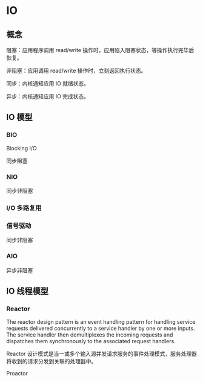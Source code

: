 # IO

## 概念

阻塞：应用程序调用 read/write 操作时，应用陷入阻塞状态，等操作执行完毕后恢复。

非阻塞：应用调用 read/write 操作时，立刻返回执行状态。

同步：内核通知应用 IO 就绪状态。

异步：内核通知应用 IO 完成状态。

## IO 模型

### BIO

Blocking I/O

同步阻塞

### NIO

同步非阻塞

### I/O 多路复用

### 信号驱动

同步非阻塞

### AIO

异步非阻塞

## IO 线程模型

### Reactor

The reactor design pattern is an event handling pattern for handling service requests delivered concurrently to a service handler by one or more inputs. The service handler then demultiplexes the incoming requests and dispatches them synchronously to the associated request handlers.

Reactor 设计模式是当一或多个输入源并发请求服务的事件处理模式，服务处理器将收到的请求分发到关联的处理器中。

Proactor